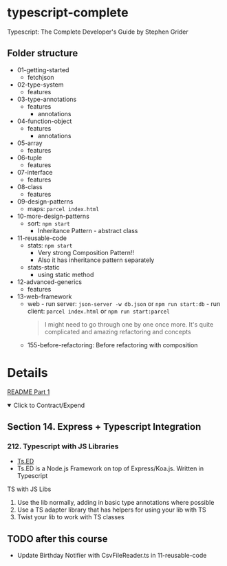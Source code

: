# typescript-complete

Typescript: The Complete Developer's Guide by Stephen Grider

## Folder structure

- 01-getting-started
  - fetchjson
- 02-type-system
  - features
- 03-type-annotations
  - features
    - annotations
- 04-function-object
  - features
    - annotations
- 05-array
  - features
- 06-tuple
  - features
- 07-interface
  - features
- 08-class
  - features
- 09-design-patterns
  - maps: `parcel index.html`
- 10-more-design-patterns
  - sort: `npm start`
    - Inheritance Pattern - abstract class
- 11-reusable-code
  - stats: `npm start`
    - Very strong Composition Pattern!!
    - Also it has inheritance pattern separately
  - stats-static
    - using static method
- 12-advanced-generics
  - features
- 13-web-framework
  - web - run server: `json-server -w db.json` or `npm run start:db` - run client: `parcel index.html` or `npm run start:parcel`
    > I might need to go through one by one once more. It's quite complicated and amazing refactoring and concepts
  - 155-before-refactoring: Before refactoring with composition

# Details

[README Part 1](./README-part-1.md)

<details open> 
  <summary>Click to Contract/Expend</summary>

## Section 14. Express + Typescript Integration

### 212. Typescript with JS Libraries

- [Ts.ED](https://tsed.io/)
- Ts.ED is a Node.js Framework on top of Express/Koa.js. Written in Typescript

TS with JS Libs

1. Use the lib normally, adding in basic type annotations where possible
2. Use a TS adapter library that has helpers for using your lib with TS
3. Twist your lib to work with TS classes

</details>

## TODO after this course

- Update Birthday Notifier with CsvFileReader.ts in 11-reusable-code
